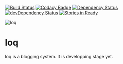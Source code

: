 [![Build Status](https://travis-ci.org/nukosuke/loq.svg?branch=feature%2Ftravis-ci)](https://travis-ci.org/nukosuke/loq)
[![Codacy Badge](https://api.codacy.com/project/badge/Grade/a137b76481224bec80264809dcd09054)](https://www.codacy.com/app/nukosuke/loq?utm_source=github.com&amp;utm_medium=referral&amp;utm_content=nukosuke/loq&amp;utm_campaign=Badge_Grade)
[![Dependency Status](https://david-dm.org/nukosuke/loq.svg)](https://david-dm.org/nukosuke/loq)
[![devDependency Status](https://david-dm.org/nukosuke/loq/dev-status.svg)](https://david-dm.org/nukosuke/loq#info=devDependencies)
[![Stories in Ready](https://badge.waffle.io/nukosuke/loq.png?label=ready&title=Ready)](https://waffle.io/nukosuke/loq)

![loq](https://cloud.githubusercontent.com/assets/17716649/15415712/8f93913e-1e7f-11e6-8492-60081a58df85.jpg)

# loq
loq is a blogging system.
It is developping stage yet.
